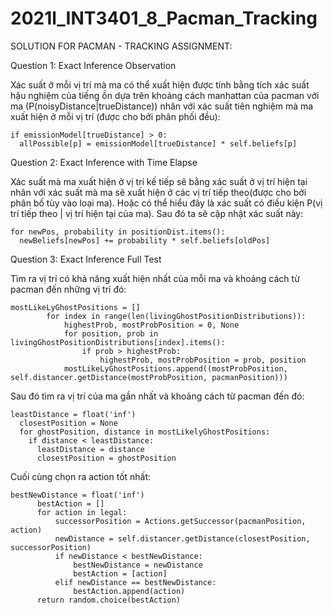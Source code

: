 # 2021l_INT3401_8_Pacman_Tracking
SOLUTION FOR PACMAN - TRACKING ASSIGNMENT:

Question 1: Exact Inference Observation

Xác suất ở mỗi vị trí mà ma có thể xuất hiện được tính bằng tích xác suất hậu nghiệm của tiếng ồn dựa trên khoảng cách manhattan của pacman với ma (P(noisyDistance|trueDistance)) nhân với xác suất tiên nghiệm mà ma xuất hiện ở mỗi vị trí (được cho bởi phân phối đều):

    if emissionModel[trueDistance] > 0:
      allPossible[p] = emissionModel[trueDistance] * self.beliefs[p]
                                                  
Question 2: Exact Inference with Time Elapse

Xác suất mà ma xuất hiện ở vị trí kế tiếp sẽ bằng xác suất ở vị trí hiện tại nhân với xác suất mà ma sẽ xuất hiện ở các vị trí tiếp theo(được cho bởi phân bố tùy vào loại ma). Hoặc có thể hiểu đây là xác suất có điều kiện P(vị trí tiếp theo | vị trí hiện tại của ma). Sau đó ta sẽ cập nhật xác suất này:

    for newPos, probability in positionDist.items():
      newBeliefs[newPos] += probability * self.beliefs[oldPos]
                                                                                                        
Question 3: Exact Inference Full Test

Tìm ra vị trí có khả năng xuất hiện nhất của mỗi ma và khoảng cách từ pacman đến những vị trí đó:

    mostLikeLyGhostPositions = []
            for index in range(len(livingGhostPositionDistributions)):
                highestProb, mostProbPosition = 0, None
                for position, prob in livingGhostPositionDistributions[index].items():
                    if prob > highestProb:
                        highestProb, mostProbPosition = prob, position
                mostLikeLyGhostPositions.append((mostProbPosition, self.distancer.getDistance(mostProbPosition, pacmanPosition)))
                                                      
 Sau đó tìm ra vị trí của ma gần nhất và khoảng cách từ pacman đến đó:
 
    leastDistance = float('inf')
      closestPosition = None
      for ghostPosition, distance in mostLikelyGhostPositions:
        if distance < leastDistance:
          leastDistance = distance
          closestPosition = ghostPosition
                                                          
 Cuối cùng chọn ra action tốt nhất:
 
    bestNewDistance = float('inf')
          bestAction = []
          for action in legal:
              successorPosition = Actions.getSuccessor(pacmanPosition, action)
              newDistance = self.distancer.getDistance(closestPosition, successorPosition)
              if newDistance < bestNewDistance:
                  bestNewDistance = newDistance
                  bestAction = [action]
              elif newDistance == bestNewDistance:
                  bestAction.append(action)
          return random.choice(bestAction)
                                                  
